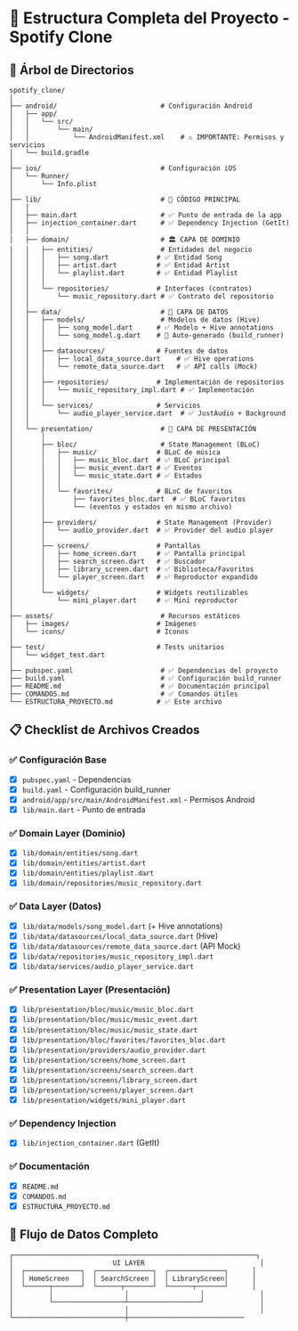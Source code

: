 # 📁 Estructura Completa del Proyecto - Spotify Clone

## 🌳 Árbol de Directorios

```
spotify_clone/
│
├── android/                          # Configuración Android
│   ├── app/
│   │   └── src/
│   │       └── main/
│   │           └── AndroidManifest.xml    # ⚠️ IMPORTANTE: Permisos y servicios
│   └── build.gradle
│
├── ios/                              # Configuración iOS
│   └── Runner/
│       └── Info.plist
│
├── lib/                              # 🎯 CÓDIGO PRINCIPAL
│   │
│   ├── main.dart                     # ✅ Punto de entrada de la app
│   ├── injection_container.dart      # ✅ Dependency Injection (GetIt)
│   │
│   ├── domain/                       # 🏛️ CAPA DE DOMINIO
│   │   ├── entities/                 # Entidades del negocio
│   │   │   ├── song.dart            # ✅ Entidad Song
│   │   │   ├── artist.dart          # ✅ Entidad Artist
│   │   │   └── playlist.dart        # ✅ Entidad Playlist
│   │   │
│   │   └── repositories/            # Interfaces (contratos)
│   │       └── music_repository.dart # ✅ Contrato del repositorio
│   │
│   ├── data/                         # 💾 CAPA DE DATOS
│   │   ├── models/                   # Modelos de datos (Hive)
│   │   │   ├── song_model.dart      # ✅ Modelo + Hive annotations
│   │   │   └── song_model.g.dart    # 🔄 Auto-generado (build_runner)
│   │   │
│   │   ├── datasources/             # Fuentes de datos
│   │   │   ├── local_data_source.dart    # ✅ Hive operations
│   │   │   └── remote_data_source.dart   # ✅ API calls (Mock)
│   │   │
│   │   ├── repositories/            # Implementación de repositorios
│   │   │   └── music_repository_impl.dart # ✅ Implementación
│   │   │
│   │   └── services/                # Servicios
│   │       └── audio_player_service.dart  # ✅ JustAudio + Background
│   │
│   └── presentation/                 # 🎨 CAPA DE PRESENTACIÓN
│       │
│       ├── bloc/                     # State Management (BLoC)
│       │   ├── music/               # BLoC de música
│       │   │   ├── music_bloc.dart  # ✅ BLoC principal
│       │   │   ├── music_event.dart # ✅ Eventos
│       │   │   └── music_state.dart # ✅ Estados
│       │   │
│       │   └── favorites/           # BLoC de favoritos
│       │       ├── favorites_bloc.dart  # ✅ BLoC favoritos
│       │       └── (eventos y estados en mismo archivo)
│       │
│       ├── providers/               # State Management (Provider)
│       │   └── audio_provider.dart  # ✅ Provider del audio player
│       │
│       ├── screens/                 # Pantallas
│       │   ├── home_screen.dart     # ✅ Pantalla principal
│       │   ├── search_screen.dart   # ✅ Buscador
│       │   ├── library_screen.dart  # ✅ Biblioteca/Favoritos
│       │   └── player_screen.dart   # ✅ Reproductor expandido
│       │
│       └── widgets/                 # Widgets reutilizables
│           └── mini_player.dart     # ✅ Mini reproductor
│
├── assets/                           # Recursos estáticos
│   ├── images/                      # Imágenes
│   └── icons/                       # Iconos
│
├── test/                            # Tests unitarios
│   └── widget_test.dart
│
├── pubspec.yaml                      # ✅ Dependencias del proyecto
├── build.yaml                        # ✅ Configuración build_runner
├── README.md                         # ✅ Documentación principal
├── COMANDOS.md                       # ✅ Comandos útiles
└── ESTRUCTURA_PROYECTO.md           # ✅ Este archivo

```

## 📋 Checklist de Archivos Creados

### ✅ Configuración Base
- [x] `pubspec.yaml` - Dependencias
- [x] `build.yaml` - Configuración build_runner
- [x] `android/app/src/main/AndroidManifest.xml` - Permisos Android
- [x] `lib/main.dart` - Punto de entrada

### ✅ Domain Layer (Dominio)
- [x] `lib/domain/entities/song.dart`
- [x] `lib/domain/entities/artist.dart`
- [x] `lib/domain/entities/playlist.dart`
- [x] `lib/domain/repositories/music_repository.dart`

### ✅ Data Layer (Datos)
- [x] `lib/data/models/song_model.dart` (+ Hive annotations)
- [x] `lib/data/datasources/local_data_source.dart` (Hive)
- [x] `lib/data/datasources/remote_data_source.dart` (API Mock)
- [x] `lib/data/repositories/music_repository_impl.dart`
- [x] `lib/data/services/audio_player_service.dart`

### ✅ Presentation Layer (Presentación)
- [x] `lib/presentation/bloc/music/music_bloc.dart`
- [x] `lib/presentation/bloc/music/music_event.dart`
- [x] `lib/presentation/bloc/music/music_state.dart`
- [x] `lib/presentation/bloc/favorites/favorites_bloc.dart`
- [x] `lib/presentation/providers/audio_provider.dart`
- [x] `lib/presentation/screens/home_screen.dart`
- [x] `lib/presentation/screens/search_screen.dart`
- [x] `lib/presentation/screens/library_screen.dart`
- [x] `lib/presentation/screens/player_screen.dart`
- [x] `lib/presentation/widgets/mini_player.dart`

### ✅ Dependency Injection
- [x] `lib/injection_container.dart` (GetIt)

### ✅ Documentación
- [x] `README.md`
- [x] `COMANDOS.md`
- [x] `ESTRUCTURA_PROYECTO.md`

## 🎯 Flujo de Datos Completo

```
┌─────────────────────────────────────────────────────────────┐
│                         UI LAYER                             │
│  ┌──────────────┐  ┌──────────────┐  ┌──────────────┐      │
│  │ HomeScreen   │  │ SearchScreen │  │ LibraryScreen│      │
│  └──────┬───────┘  └──────┬───────┘  └──────┬───────┘      │
│         │                  │                  │              │
│         └──────────────────┴──────────────────┘              │
│                            │                                 │
└────────────────────────────┼─────────────────────────────
